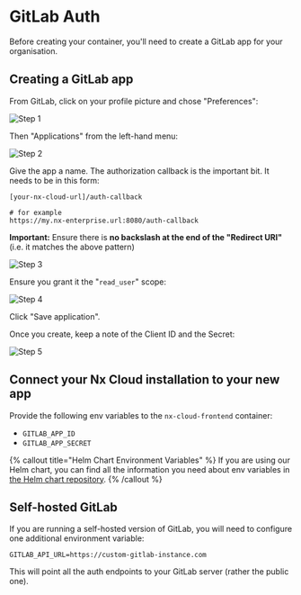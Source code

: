# GitLab Auth

Before creating your container, you'll need to create a GitLab app for your organisation.

## Creating a GitLab app

From GitLab, click on your profile picture and chose "Preferences":

![Step 1](/nx-cloud/enterprise/on-premise/images/gitlab_step_1.png)

Then "Applications" from the left-hand menu:

![Step 2](/nx-cloud/enterprise/on-premise/images/gitlab_step_2.png)

Give the app a name. The authorization callback is the important bit. It needs to be in this form:

```
[your-nx-cloud-url]/auth-callback

# for example
https://my.nx-enterprise.url:8080/auth-callback
```

**Important:** Ensure there is **no backslash at the end of the "Redirect URI"** (i.e. it matches the above pattern)

![Step 3](/nx-cloud/enterprise/on-premise/images/gitlab_step_3.png)

Ensure you grant it the "`read_user`" scope:

![Step 4](/nx-cloud/enterprise/on-premise/images/gitlab_step_4.png)

Click "Save application".

Once you create, keep a note of the Client ID and the Secret:

![Step 5](/nx-cloud/enterprise/on-premise/images/gitlab_step_5.png)

## Connect your Nx Cloud installation to your new app

Provide the following env variables to the `nx-cloud-frontend` container:

- `GITLAB_APP_ID`
- `GITLAB_APP_SECRET`

{% callout title="Helm Chart Environment Variables" %}
If you are using our Helm chart, you can find all the information you need about env variables in [the Helm chart repository](https://github.com/nrwl/nx-cloud-helm/blob/main/AUTH-GUIDE.md).
{% /callout %}

## Self-hosted GitLab

If you are running a self-hosted version of GitLab, you will need to configure one additional environment variable:

`GITLAB_API_URL=https://custom-gitlab-instance.com`

This will point all the auth endpoints to your GitLab server (rather the public one).
